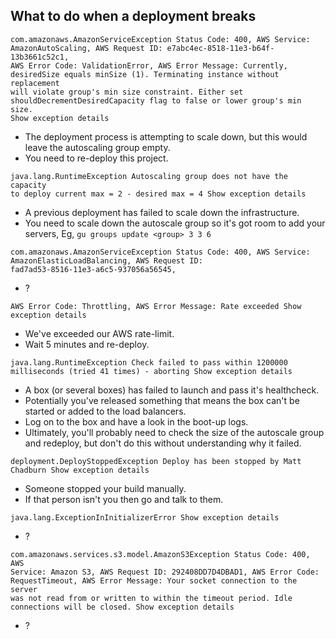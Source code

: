 
## What to do when a deployment breaks

```
com.amazonaws.AmazonServiceException Status Code: 400, AWS Service:
AmazonAutoScaling, AWS Request ID: e7abc4ec-8518-11e3-b64f-13b3661c52c1,
AWS Error Code: ValidationError, AWS Error Message: Currently,
desiredSize equals minSize (1). Terminating instance without replacement
will violate group's min size constraint. Either set
shouldDecrementDesiredCapacity flag to false or lower group's min size.
Show exception details
```

- The deployment process is attempting to scale down, but this would leave the autoscaling group empty.
- You need to re-deploy this project.

```
java.lang.RuntimeException Autoscaling group does not have the capacity
to deploy current max = 2 - desired max = 4 Show exception details
```

- A previous deployment has failed to scale down the infrastructure.
- You need to scale down the autoscale group so it's got room to add your servers, Eg, `gu groups update <group> 3 3 6`

```
com.amazonaws.AmazonServiceException Status Code: 400, AWS Service:
AmazonElasticLoadBalancing, AWS Request ID:
fad7ad53-8516-11e3-a6c5-937056a56545,
```

- ? 

```
AWS Error Code: Throttling, AWS Error Message: Rate exceeded Show
exception details
```

- We've exceeded our AWS rate-limit.
- Wait 5 minutes and re-deploy.

```
java.lang.RuntimeException Check failed to pass within 1200000
milliseconds (tried 41 times) - aborting Show exception details
```

- A box (or several boxes) has failed to launch and pass it's healthcheck.
- Potentially you've released something that means the box can't be
  started or added to the load balancers. 
- Log on to the box and have a look in the boot-up logs.
- Ultimately, you'll probably need to check the size of the autoscale group and
  redeploy, but don't do this without understanding why it failed.

```
deployment.DeployStoppedException Deploy has been stopped by Matt
Chadburn Show exception details
```

- Someone stopped your build manually.
- If that person isn't you then go and talk to them.

```
java.lang.ExceptionInInitializerError Show exception details
```

- ?

```
com.amazonaws.services.s3.model.AmazonS3Exception Status Code: 400, AWS
Service: Amazon S3, AWS Request ID: 292408DD7D4DBAD1, AWS Error Code:
RequestTimeout, AWS Error Message: Your socket connection to the server
was not read from or written to within the timeout period. Idle
connections will be closed. Show exception details
```

- ?
